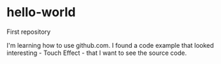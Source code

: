 # hello-world
First repository

I'm learning how to use github.com.  I found a code example that looked interesting - Touch Effect - that I want to see the source code.

